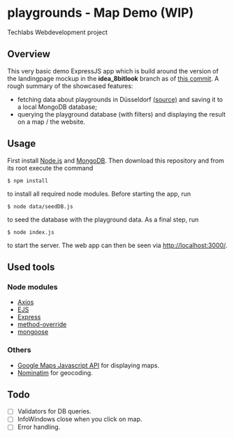 # playgrounds - Map Demo (WIP)
Techlabs Webdevelopment project

## Overview
This very basic demo ExpressJS app which is build around the version of the landingpage mockup in the **idea_8bitlook** branch as of [this commit](https://github.com/mamertmg/playgrounds/commit/0f8f0540654452ea0aec8d720b3957a392d7381c). A rough summary of the showcased features:
- fetching data about playgrounds in Düsseldorf [(source)](https://opendata.duesseldorf.de/dataset/notfallnummern-auf-st%C3%A4dtischen-spielpl%C3%A4tzen) and saving it to a local MongoDB database;
- querying the playground database (with filters) and displaying the result on a map / the website.

## Usage
First install [Node.js](http://nodejs.org/) and [MongoDB](https://www.mongodb.org/downloads). Then download this repository and from its root execute the command

    $ npm install

to install all required node modules. Before starting the app, run

    $ node data/seedDB.js

to seed the database with the playground data. As a final step, run 

    $ node index.js

to start the server. The web app can then be seen via [http://localhost:3000/](http://localhost:3000/).

## Used tools
### Node modules
- [Axios](https://axios-http.com/)
- [EJS](https://ejs.co/)
- [Express](https://expressjs.com/)
- [method-override](https://github.com/expressjs/method-override#readme)
- [mongoose](https://mongoosejs.com/)
### Others
- [Google Maps Javascript API](https://developers.google.com/maps/) for displaying maps.
- [Nominatim](https://nominatim.org/) for geocoding.

## Todo
- [ ] Validators for DB queries.
- [ ] InfoWindows close when you click on map.
- [ ] Error handling.